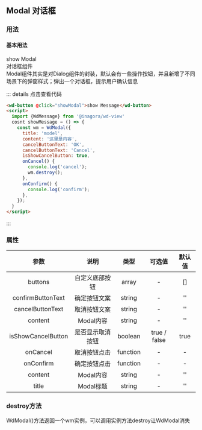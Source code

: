 ## Modal 对话框 
### 用法
#### 基本用法
<div class="component-box">
  <div class="component-box-top"><ClientOnly>
    <wd-button @click="WdModal({
        title: '提示',
        content: '确定要提交吗？'
      });">show Modal</wd-button>
    </ClientOnly>
  </div>
  <div class="component-box-bottom">
    <div class="component-title">对话框组件</div>
    <div class="component-desc">
      Modal组件其实是对Dialog组件的封装，默认会有一些操作按钮，并且新增了不同场景下的弹窗样式；弹出一个对话框，提示用户确认信息
    </div>
  </div>
</div>

::: details 点击查看代码 
```html
<wd-button @click="showModal">show Message</wd-button>
<script>
  import {WdMessage} from '@inagora/wd-view'
  cosnt showMessage = () => {
    const wm = WdModal({
      title: 'model',
      content: '这里是内容',
      cancelButtonText: 'OK',
      cancelButtonText: 'Cancel',
      isShowCancelButton: true,
      onCancel() {
        console.log('cancel');
        wm.destroy();
      },
      onConfirm() {
        console.log('confirm');
      },
    });
  }
</script>
```
:::

### 属性
| 参数 | 说明 | 类型 | 可选值 | 默认值 |
| :--: | :--: | :--: | :--: | :--: |
| buttons | 自定义底部按钮 | array | - | [] |
| confirmButtonText | 确定按钮文案 | string | - | '' |
| cancelButtonText | 取消按钮文案 | string | - | '' |
| content | Modal内容 | string | - | '' |
| isShowCancelButton | 是否显示取消按钮 | boolean | true / false | true |
| onCancel | 取消按钮点击 | function | - | - |
| onConfirm | 确定按钮点击 | function | - | - |
| content | Modal内容 | string | - | '' |
| title | Modal标题 | string | - | '' |
### destroy方法
WdModal()方法返回一个wm实例，可以调用实例方法destroy让WdModal消失